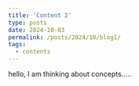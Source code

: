 ```yaml
---
title: 'Content 2'
type: posts
date: 2024-10-03
permalink: /posts/2024/10/blog1/
tags:
  - contents
---
```


hello, I am thinking about concepts.....
